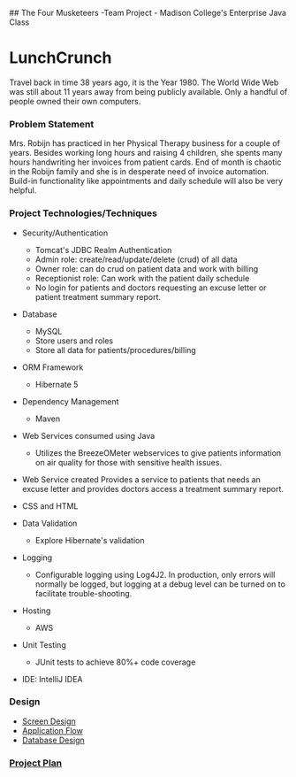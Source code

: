 ﻿﻿﻿﻿﻿﻿﻿﻿﻿## The Four Musketeers -Team Project - Madison College's Enterprise Java Class# LunchCrunchTravel back in time 38 years ago, it is the Year 1980.  The World Wide Web  was still about 11 years away from being publicly  available. Only a handful of people owned their own computers.### Problem StatementMrs. Robijn has practiced in  her Physical Therapy business for a couple of years.  Besides working long hours and raising 4 children, she spents many hours handwriting her invoices from patient cards.End of month is chaotic in the Robijn family and she is in desperate need of invoice automation.  Build-in functionality like appointments and daily schedule will also be very helpful.### Project Technologies/Techniques * Security/Authentication  * Tomcat's JDBC Realm Authentication  * Admin role: create/read/update/delete (crud) of all data  * Owner role:  can do crud on patient data and work with billing  * Receptionist role:  Can work with the patient daily schedule  * No login for patients and doctors requesting an excuse letter or patient treatment summary report.* Database  * MySQL  * Store users and roles  * Store all data for patients/procedures/billing* ORM Framework  * Hibernate 5* Dependency Management  * Maven* Web Services consumed using Java  *  Utilizes the BreezeOMeter webservices to give patients information on air quality for those with sensitive health issues.* Web Service created  Provides a service to patients that needs an excuse letter and provides  doctors  access a treatment summary report.* CSS and HTML  * Data Validation  *  Explore Hibernate's validation* Logging  * Configurable logging using Log4J2. In production, only errors will normally be logged, but logging at a debug level can be turned on to facilitate trouble-shooting. * Hosting  * AWS* Unit Testing  * JUnit tests to achieve 80%+ code coverage * IDE: IntelliJ IDEA### Design* [Screen Design](DesignDocuments)* [Application Flow](DesignDocuments)* [Database Design](DesignDocuments)### [Project Plan](ProjectPlan.md)